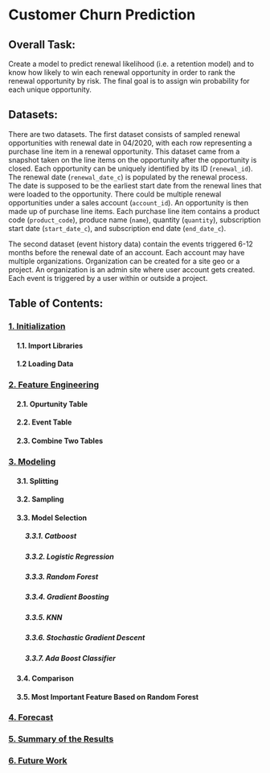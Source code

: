 # Customer Churn Prediction

## Overall Task:
Create a model to predict renewal likelihood (i.e. a retention model) and to know how likely to win each renewal opportunity in order to rank the renewal opportunity by risk. The final goal is to assign win probability for each unique opportunity.

## Datasets: 

There are two datasets. The first dataset consists of sampled renewal opportunities with renewal date in 04/2020, with each row representing a purchase line item in a renewal opportunity. This dataset came from a snapshot taken on the line items on the opportunity after the opportunity is closed.
Each opportunity can be uniquely identified by its ID (`renewal_id`). The renewal date (`renewal_date_c`) is populated by the renewal process. The date is supposed to be the earliest start date from the renewal lines that were loaded to the opportunity.
There could be multiple renewal opportunities under a sales account (`account_id`). An opportunity is then made up of purchase line items. Each purchase line item contains a product code (`product_code`), produce name (`name`), quantity (`quantity`), subscription start date (`start_date_c`), and subscription end date (`end_date_c`). 

The second dataset (event history data) contain the events triggered 6-12 months before the renewal date of an account. Each account may have multiple organizations. Organization can be created for a site geo or a project. An organization is an admin site where user account gets created. Each event is triggered by a user within or outside a project.

## Table of Contents:

### [1. Initialization](https://github.com/91104311/Portfolio/blob/main/Customer%20Churn%20Prediction/1.%20Initialization%20-%20Customer%20Churn%20Prediction.ipynb)

#### &nbsp;&nbsp;&nbsp;&nbsp; 1.1. Import Libraries
#### &nbsp;&nbsp;&nbsp;&nbsp; 1.2 Loading Data

### [2. Feature Engineering](https://github.com/91104311/Portfolio/blob/main/Customer%20Churn%20Prediction/2.%20Feature%20Engineering%20-%20Customer%20Churn%20Prediction.ipynb)

#### &nbsp;&nbsp;&nbsp;&nbsp; 2.1. Opurtunity Table
#### &nbsp;&nbsp;&nbsp;&nbsp; 2.2. Event Table
#### &nbsp;&nbsp;&nbsp;&nbsp; 2.3. Combine Two Tables


### [3. Modeling](https://github.com/91104311/Portfolio/blob/main/Customer%20Churn%20Prediction/3.%20Modeling%20-%20Customer%20Churn%20Prediction.ipynb)

#### &nbsp;&nbsp;&nbsp;&nbsp; 3.1. Splitting
#### &nbsp;&nbsp;&nbsp;&nbsp; 3.2. Sampling
#### &nbsp;&nbsp;&nbsp;&nbsp; 3.3. Model Selection
##### &nbsp;&nbsp;&nbsp;&nbsp; &nbsp;&nbsp;&nbsp;&nbsp; 3.3.1. Catboost
##### &nbsp;&nbsp;&nbsp;&nbsp; &nbsp;&nbsp;&nbsp;&nbsp; 3.3.2. Logistic Regression
##### &nbsp;&nbsp;&nbsp;&nbsp; &nbsp;&nbsp;&nbsp;&nbsp; 3.3.3. Random Forest 
##### &nbsp;&nbsp;&nbsp;&nbsp; &nbsp;&nbsp;&nbsp;&nbsp; 3.3.4. Gradient Boosting
##### &nbsp;&nbsp;&nbsp;&nbsp; &nbsp;&nbsp;&nbsp;&nbsp; 3.3.5. KNN
##### &nbsp;&nbsp;&nbsp;&nbsp; &nbsp;&nbsp;&nbsp;&nbsp; 3.3.6. Stochastic Gradient Descent
##### &nbsp;&nbsp;&nbsp;&nbsp; &nbsp;&nbsp;&nbsp;&nbsp; 3.3.7. Ada Boost Classifier
#### &nbsp;&nbsp;&nbsp;&nbsp; 3.4. Comparison
#### &nbsp;&nbsp;&nbsp;&nbsp; 3.5. Most Important Feature Based on Random Forest

### [4. Forecast](https://github.com/91104311/Portfolio/blob/main/Customer%20Churn%20Prediction/4.%20Forecast%20-%20Customer%20Churn%20Prediction.ipynb)

### [5. Summary of the Results](https://github.com/91104311/Portfolio/blob/main/Customer%20Churn%20Prediction/Summary%20of%20the%20Results.pdf)

### [6. Future Work](https://github.com/91104311/Portfolio/blob/main/Customer%20Churn%20Prediction/5.%20Future%20Work%20-%20Customer%20Churn%20Prediction.ipynb)
